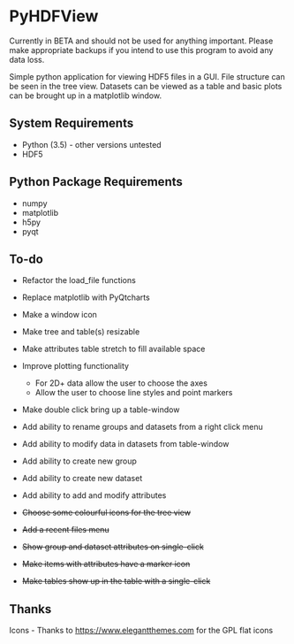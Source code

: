 # PyHDFView

Currently in BETA and should not be used for anything important. Please make appropriate backups if you intend to use this program to avoid any data loss.

Simple python application for viewing HDF5 files in a GUI. File structure can be seen in the tree view. Datasets can be viewed as a table and basic plots can be brought up in a matplotlib window.

## System Requirements
- Python (3.5) - other versions untested
- HDF5


## Python Package Requirements
- numpy
- matplotlib
- h5py
- pyqt


## To-do
- Refactor the load_file functions
- Replace matplotlib with PyQtcharts
- Make a window icon
- Make tree and table(s) resizable
- Make attributes table stretch to fill available space
- Improve plotting functionality
    - For 2D+ data allow the user to choose the axes
    - Allow the user to choose line styles and point markers
- Make double click bring up a table-window
- Add ability to rename groups and datasets from a right click menu
- Add ability to modify data in datasets from table-window
- Add ability to create new group
- Add ability to create new dataset
- Add ability to add and modify attributes

- ~~Choose some colourful icons for the tree view~~
- ~~Add a recent files menu~~
- ~~Show group and dataset attributes on single-click~~
- ~~Make items with attributes have a marker icon~~
- ~~Make tables show up in the table with a single-click~~

## Thanks
Icons - Thanks to https://www.elegantthemes.com for the GPL flat icons
